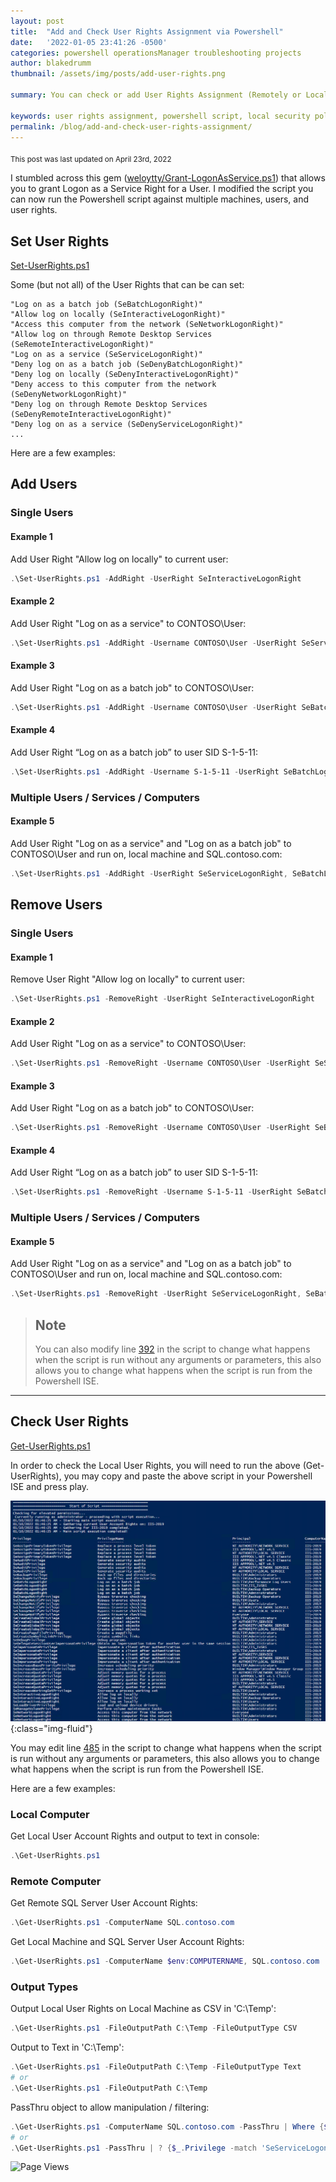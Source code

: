 ```yaml
---
layout: post
title:  "Add and Check User Rights Assignment via Powershell"
date:   '2022-01-05 23:41:26 -0500'
categories: powershell operationsManager troubleshooting projects 
author: blakedrumm
thumbnail: /assets/img/posts/add-user-rights.png

summary: You can check or add User Rights Assignment (Remotely or Locally) with the following Powershell scripts.

keywords: user rights assignment, powershell script, local security policy, secpol.msc, assign user rights via powershell, change user rights via powershell, add logon locally, powershell local security policy, logon as batch powershell, local user account rights
permalink: /blog/add-and-check-user-rights-assignment/
---
```

<sub>This post was last updated on April 23rd, 2022</sub>

 I stumbled across this gem ([weloytty/Grant-LogonAsService.ps1](https://github.com/weloytty/QuirkyPSFunctions/blob/master/Source/Users/Grant-LogOnAsService.ps1)) that allows you to grant Logon as a Service Right for a User. I modified the script you can now run the Powershell script against multiple machines, users, and user rights.
 
## Set User Rights
[Set-UserRights.ps1](https://github.com/blakedrumm/SCOM-Scripts-and-SQL/blob/master/Powershell/General%20Functions/Set-UserRights.ps1)

Some (but not all) of the User Rights that can be can set:
```
"Log on as a batch job (SeBatchLogonRight)"
"Allow log on locally (SeInteractiveLogonRight)"
"Access this computer from the network (SeNetworkLogonRight)"
"Allow log on through Remote Desktop Services (SeRemoteInteractiveLogonRight)"
"Log on as a service (SeServiceLogonRight)"
"Deny log on as a batch job (SeDenyBatchLogonRight)"
"Deny log on locally (SeDenyInteractiveLogonRight)"
"Deny access to this computer from the network (SeDenyNetworkLogonRight)"
"Deny log on through Remote Desktop Services (SeDenyRemoteInteractiveLogonRight)"
"Deny log on as a service (SeDenyServiceLogonRight)"
...
```

Here are a few examples:
## Add Users
### Single Users
#### Example 1
Add User Right "Allow log on locally" to current user:
```powershell
.\Set-UserRights.ps1 -AddRight -UserRight SeInteractiveLogonRight
```
#### Example 2
Add User Right "Log on as a service" to CONTOSO\User:
```powershell
.\Set-UserRights.ps1 -AddRight -Username CONTOSO\User -UserRight SeServiceLogonRight
```
#### Example 3
Add User Right "Log on as a batch job" to CONTOSO\User:
```powershell
.\Set-UserRights.ps1 -AddRight -Username CONTOSO\User -UserRight SeBatchLogonRight
```
#### Example 4
Add User Right “Log on as a batch job” to user SID S-1-5-11:
```powershell
.\Set-UserRights.ps1 -AddRight -Username S-1-5-11 -UserRight SeBatchLogonRight
```

### Multiple Users / Services / Computers
#### Example 5
Add User Right "Log on as a service" and "Log on as a batch job" to CONTOSO\User and run on, local machine and SQL.contoso.com:
```powershell
.\Set-UserRights.ps1 -AddRight -UserRight SeServiceLogonRight, SeBatchLogonRight -ComputerName $env:COMPUTERNAME, SQL.contoso.com -UserName CONTOSO\User1, CONTOSO\User2
```

## Remove Users
### Single Users
#### Example 1
Remove User Right "Allow log on locally" to current user:
```powershell
.\Set-UserRights.ps1 -RemoveRight -UserRight SeInteractiveLogonRight
```
#### Example 2
Add User Right "Log on as a service" to CONTOSO\User:
```powershell
.\Set-UserRights.ps1 -RemoveRight -Username CONTOSO\User -UserRight SeServiceLogonRight
```
#### Example 3
Add User Right "Log on as a batch job" to CONTOSO\User:
```powershell
.\Set-UserRights.ps1 -RemoveRight -Username CONTOSO\User -UserRight SeBatchLogonRight
```
#### Example 4
Add User Right “Log on as a batch job” to user SID S-1-5-11:
```powershell
.\Set-UserRights.ps1 -RemoveRight -Username S-1-5-11 -UserRight SeBatchLogonRight
```

### Multiple Users / Services / Computers
#### Example 5
Add User Right "Log on as a service" and "Log on as a batch job" to CONTOSO\User and run on, local machine and SQL.contoso.com:
```powershell
.\Set-UserRights.ps1 -RemoveRight -UserRight SeServiceLogonRight, SeBatchLogonRight -ComputerName $env:COMPUTERNAME, SQL.contoso.com -UserName CONTOSO\User1, CONTOSO\User2
```

> ## Note
> You can also modify line [392](https://github.com/blakedrumm/SCOM-Scripts-and-SQL/blob/master/Powershell/General%20Functions/Set-UserRights.ps1#L392) in the script to change what happens when the script is run without any arguments or parameters, this also allows you to change what happens when the script is run from the Powershell ISE.

---

## Check User Rights
[Get-UserRights.ps1](https://github.com/blakedrumm/SCOM-Scripts-and-SQL/blob/master/Powershell/General%20Functions/Get-UserRights.ps1)

In order to check the Local User Rights, you will need to run the above (Get-UserRights), you may copy and paste the above script in your Powershell ISE and press play.

![UserAccountsRights](/assets/img/posts/get-user-right.png){:class="img-fluid"}

You may edit line [485](https://github.com/blakedrumm/SCOM-Scripts-and-SQL/blob/master/Powershell/General%20Functions/Get-UserRights.ps1#L485) in the script to change what happens when the script is run without any arguments or parameters, this also allows you to change what happens when the script is run from the Powershell ISE.

Here are a few examples:
### Local Computer
Get Local User Account Rights and output to text in console:
```powershell
.\Get-UserRights.ps1
```

### Remote Computer
Get Remote SQL Server User Account Rights:
```powershell
.\Get-UserRights.ps1 -ComputerName SQL.contoso.com
```

Get Local Machine and SQL Server User Account Rights:
```powershell
.\Get-UserRights.ps1 -ComputerName $env:COMPUTERNAME, SQL.contoso.com
```

### Output Types
Output Local User Rights on Local Machine as CSV in 'C:\Temp':
```powershell
.\Get-UserRights.ps1 -FileOutputPath C:\Temp -FileOutputType CSV
```

Output to Text in 'C:\Temp':
```powershell
.\Get-UserRights.ps1 -FileOutputPath C:\Temp -FileOutputType Text
# or
.\Get-UserRights.ps1 -FileOutputPath C:\Temp
```

PassThru object to allow manipulation / filtering:
```powershell
.\Get-UserRights.ps1 -ComputerName SQL.contoso.com -PassThru | Where {$_.Principal -match "Administrator"}
# or
.\Get-UserRights.ps1 -PassThru | ? {$_.Privilege -match 'SeServiceLogonRight'}
```

![Page Views](https://counter.blakedrumm.com/count/tag.svg?url=blakedrumm.com/blog/add-and-check-user-rights-assignment/)

<!--
Having trouble with Pages? Check out our [documentation](https://docs.github.com/categories/github-pages-basics/) or [contact support](https://support.github.com/contact) and we’ll help you sort it out.
-->
